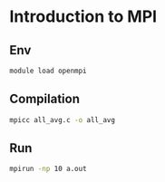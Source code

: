 # Introduction to MPI

## Env

```bash
module load openmpi
```

## Compilation

```bash
mpicc all_avg.c -o all_avg
```

## Run

```bash
mpirun -np 10 a.out 
```
